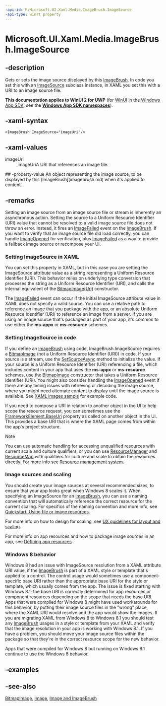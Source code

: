 ```yaml
---
-api-id: P:Microsoft.UI.Xaml.Media.ImageBrush.ImageSource
-api-type: winrt property
---
```


<!-- Property syntax
public Windows.UI.Xaml.Media.ImageSource ImageSource { get;  set; }
-->

# Microsoft.UI.Xaml.Media.ImageBrush.ImageSource

## -description
Gets or sets the image source displayed by this [ImageBrush](imagebrush.md). In code you set this with an [ImageSource](imagesource.md) subclass instance, in XAML you set this with a URI to an image source file.

**This documentation applies to WinUI 2 for UWP** (for [WinUI](/windows/apps/winui/winui3/) in the [Windows App SDK](/windows/apps/windows-app-sdk/), see the **[Windows App SDK namespaces](/windows/windows-app-sdk/api/winrt/)**).

## -xaml-syntax
```xaml
<ImageBrush ImageSource="imageUri"/>
```


## -xaml-values
<dl><dt>imageUri</dt><dd>imageUriA URI that references an image file.</dd>
</dl>
## -property-value
An object representing the image source, to be displayed by this [ImageBrush](imagebrush.md) when it's applied to content.

## -remarks
Setting an image source from an image source file or stream is inherently an asynchronous action. Setting the source to a Uniform Resource Identifier (URI) value that cannot be resolved to a valid image source file does not throw an error. Instead, it fires an [ImageFailed](imagebrush_imagefailed.md) event on the [ImageBrush](imagebrush.md). If you want to verify that an image source file did load correctly, you can handle [ImageOpened](imagebrush_imageopened.md) for verification, plus [ImageFailed](imagebrush_imagefailed.md) as a way to provide a fallback image source or recompose your UI.

### Setting ImageSource in XAML

You can set this property in XAML, but in this case you are setting the ImageSource attribute value as a string representing a Uniform Resource Identifier (URI). This behavior relies on underlying type conversion that processes the string as a Uniform Resource Identifier (URI), and calls the internal equivalent of the [BitmapImage(Uri)](../microsoft.ui.xaml.media.imaging/bitmapimage_bitmapimage_843413386.md) constructor.

The [ImageFailed](imagebrush_imagefailed.md) event can occur if the initial ImageSource attribute value in XAML does not specify a valid source. You can use a relative path to reference an image that you package with the app, or an absolute Uniform Resource Identifier (URI) to reference an image from a server. If you are using an image source that's packaged as part of your app, it's common to use either the **ms-appx** or **ms-resource** schemes.

### Setting ImageSource in code

If you define an [ImageBrush](imagebrush.md) using code, ImageBrush.ImageSource requires a [BitmapImage](../microsoft.ui.xaml.media.imaging/bitmapimage.md) (not a Uniform Resource Identifier (URI)) in code. If your source is a stream, use the [SetSourceAsync](../microsoft.ui.xaml.media.imaging/bitmapsource_setsourceasync_1118221574.md) method to initialize the value. If your source is a Uniform Resource Identifier (URI) referencing a file, which includes content in your app that uses the **ms-appx** or **ms-resource** schemes, use the [BitmapImage](../microsoft.ui.xaml.media.imaging/bitmapimage_bitmapimage_843413386.md) constructor that takes a Uniform Resource Identifier (URI). You might also consider handling the [ImageOpened](imagebrush_imageopened.md) event if there are any timing issues with retrieving or decoding the image source, where you might need alternate content to display until the image source is available. See [XAML images sample](https://github.com/microsoftarchive/msdn-code-gallery-microsoft/tree/master/Official%20Windows%20Platform%20Sample/XAML%20images%20sample) for example code.

If you need to compose a URI in relation to another object in the UI to help scope the resource request, you can sometimes use the [FrameworkElement.BaseUri](../microsoft.ui.xaml/frameworkelement_baseuri.md) property as called on another object in the UI. This provides a base URI that is where the XAML page comes from within the app's project structure.

> [!NOTE]
> You can use automatic handling for accessing unqualified resources with current scale and culture qualifiers, or you can use [ResourceManager](/uwp/api/windows.applicationmodel.resources.core.resourcemanager) and [ResourceMap](/uwp/api/windows.applicationmodel.resources.core.resourcemap) with qualifiers for culture and scale to obtain the resources directly. For more info see [Resource management system](/previous-versions/windows/apps/jj552947(v=win.10)).

### Image sources and scaling

You should create your image sources at several recommended sizes, to ensure that your app looks great when Windows 8 scales it. When specifying an ImageSource for an [ImageBrush](imagebrush.md), you can use a naming convention that will automatically reference the correct resource for the current scaling. For specifics of the naming convention and more info, see [Quickstart: Using file or image resources](/previous-versions/windows/apps/hh965325(v=win.10)).

For more info on how to design for scaling, see [UX guidelines for layout and scaling](https://developer.microsoft.com/windows/apps/design).

For more info on app resources and how to package image sources in an app, see [Defining app resources](/previous-versions/windows/apps/hh965321(v=win.10)).


<!--The following remark is relevant for Windows 8 > 8.1 migration. See WBB 462561-->
### Windows 8 behavior

Windows 8 had an issue with ImageSource resolution from a XAML attribute URI value, if the [ImageBrush](imagebrush.md) is part of a XAML style or template that's applied to a control. The control usage would sometimes use a component-specific base URI rather than the appropriate base URI for the style or template, which usually comes from the app. The issue is fixed starting with Windows 8.1; the base URI is correctly determined for app resources or component resources depending on the scope that needs the base URI. Apps that were compiled for Windows 8 might have used workarounds for this behavior, by putting their image source files in the "wrong" place, where the XAML URI would resolve and the app would show the images. If you are migrating XAML from Windows 8 to Windows 8.1 you should test any [ImageBrush](imagebrush.md) usages in a style or template from your XAML and verify that the image resolution in your app is working with Windows 8.1. If you have a problem, you should move your image source files within the package so that they're in the correct resource scope for the new behavior.

Apps that were compiled for Windows 8 but running on Windows 8.1 continue to use the Windows 8 behavior.

## -examples

## -see-also
[BitmapImage](../microsoft.ui.xaml.media.imaging/bitmapimage_bitmapimage_843413386.md), [Image](../microsoft.ui.xaml.controls/image.md), [Image and ImageBrush](/windows/uwp/controls-and-patterns/images-imagebrushes)
